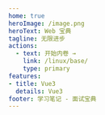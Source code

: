 ```yaml
---
home: true
heroImage: /image.png
heroText: Web 宝典
tagline: 无限进步
actions:
  - text: 开始内卷 →
    link: /linux/base/
    type: primary
features:
- title: Vue3
  details: Vue3
footer: 学习笔记 - 面试宝典
---
```

